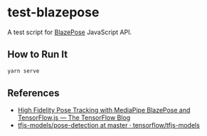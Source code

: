 # test-blazepose

A test script for [BlazePose](https://blog.tensorflow.org/2021/05/high-fidelity-pose-tracking-with-mediapipe-blazepose-and-tfjs.html) JavaScript API.

## How to Run It

```bash
yarn serve
```

## References

-   [High Fidelity Pose Tracking with MediaPipe BlazePose and TensorFlow.js — The TensorFlow Blog](https://blog.tensorflow.org/2021/05/high-fidelity-pose-tracking-with-mediapipe-blazepose-and-tfjs.html)
-   [tfjs-models/pose-detection at master · tensorflow/tfjs-models](https://github.com/tensorflow/tfjs-models/tree/master/pose-detection)
